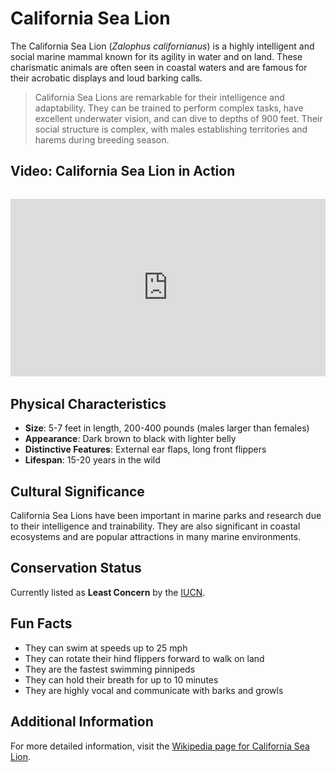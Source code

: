 # California Sea Lion

The California Sea Lion (*Zalophus californianus*) is a highly intelligent and social marine mammal known for its agility in water and on land. These charismatic animals are often seen in coastal waters and are famous for their acrobatic displays and loud barking calls.

> California Sea Lions are remarkable for their intelligence and adaptability. They can be trained to perform complex tasks, have excellent underwater vision, and can dive to depths of 900 feet. Their social structure is complex, with males establishing territories and harems during breeding season.

## Video: California Sea Lion in Action
<div class="video-container" style="position: relative; padding-bottom: 56.25%; height: 0; overflow: hidden; max-width: 100%; margin: 2rem 0;">
    <iframe style="position: absolute; top: 0; left: 0; width: 100%; height: 100%;" 
            src="https://www.youtube.com/embed/KTpnBCMdpPQ" 
            title="California Sea Lion in Action" 
            frameborder="0" 
            allow="accelerometer; autoplay; clipboard-write; encrypted-media; gyroscope; picture-in-picture" 
            allowfullscreen>
    </iframe>
</div>

## Physical Characteristics

- **Size**: 5-7 feet in length, 200-400 pounds (males larger than females)
- **Appearance**: Dark brown to black with lighter belly
- **Distinctive Features**: External ear flaps, long front flippers
- **Lifespan**: 15-20 years in the wild

## Cultural Significance
California Sea Lions have been important in marine parks and research due to their intelligence and trainability. They are also significant in coastal ecosystems and are popular attractions in many marine environments.

## Conservation Status
Currently listed as **Least Concern** by the [IUCN](https://www.iucnredlist.org/species/41666/45230900).

## Fun Facts
- They can swim at speeds up to 25 mph
- They can rotate their hind flippers forward to walk on land
- They are the fastest swimming pinnipeds
- They can hold their breath for up to 10 minutes
- They are highly vocal and communicate with barks and growls

## Additional Information
For more detailed information, visit the [Wikipedia page for California Sea Lion](https://en.wikipedia.org/wiki/California_sea_lion). 